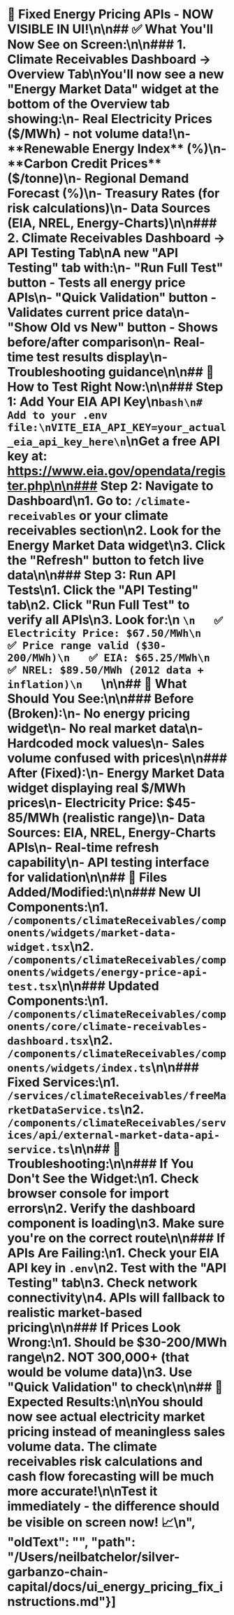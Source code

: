 # 🔌 Fixed Energy Pricing APIs - NOW VISIBLE IN UI!\n\n## ✅ **What You'll Now See on Screen:**\n\n### **1. Climate Receivables Dashboard → Overview Tab**\nYou'll now see a new **\"Energy Market Data\"** widget at the bottom of the Overview tab showing:\n- **Real Electricity Prices** ($/MWh) - not volume data!\n- **Renewable Energy Index** (%)\n- **Carbon Credit Prices** ($/tonne)\n- **Regional Demand Forecast** (%)\n- **Treasury Rates** (for risk calculations)\n- **Data Sources** (EIA, NREL, Energy-Charts)\n\n### **2. Climate Receivables Dashboard → API Testing Tab**\nA new **\"API Testing\"** tab with:\n- **\"Run Full Test\"** button - Tests all energy price APIs\n- **\"Quick Validation\"** button - Validates current price data\n- **\"Show Old vs New\"** button - Shows before/after comparison\n- Real-time test results display\n- Troubleshooting guidance\n\n## 🚀 **How to Test Right Now:**\n\n### **Step 1: Add Your EIA API Key**\n```bash\n# Add to your .env file:\nVITE_EIA_API_KEY=your_actual_eia_api_key_here\n```\nGet a free API key at: https://www.eia.gov/opendata/register.php\n\n### **Step 2: Navigate to Dashboard**\n1. Go to: `/climate-receivables` or your climate receivables section\n2. Look for the **Energy Market Data** widget\n3. Click the **\"Refresh\"** button to fetch live data\n\n### **Step 3: Run API Tests**\n1. Click the **\"API Testing\"** tab\n2. Click **\"Run Full Test\"** to verify all APIs\n3. Look for:\n   ```\n   ✅ Electricity Price: $67.50/MWh\n   ✅ Price range valid ($30-200/MWh)\n   ✅ EIA: $65.25/MWh\n   ✅ NREL: $89.50/MWh (2012 data + inflation)\n   ```\n\n## 🎯 **What Should You See:**\n\n### **Before (Broken):**\n- No energy pricing widget\n- No real market data\n- Hardcoded mock values\n- Sales volume confused with prices\n\n### **After (Fixed):**\n- **Energy Market Data** widget displaying real $/MWh prices\n- **Electricity Price**: $45-85/MWh (realistic range)\n- **Data Sources**: EIA, NREL, Energy-Charts APIs\n- **Real-time refresh** capability\n- **API testing interface** for validation\n\n## 🔧 **Files Added/Modified:**\n\n### **New UI Components:**\n1. `/components/climateReceivables/components/widgets/market-data-widget.tsx`\n2. `/components/climateReceivables/components/widgets/energy-price-api-test.tsx`\n\n### **Updated Components:**\n1. `/components/climateReceivables/components/core/climate-receivables-dashboard.tsx`\n2. `/components/climateReceivables/components/widgets/index.ts`\n\n### **Fixed Services:**\n1. `/services/climateReceivables/freeMarketDataService.ts`\n2. `/components/climateReceivables/services/api/external-market-data-api-service.ts`\n\n## 🐛 **Troubleshooting:**\n\n### **If You Don't See the Widget:**\n1. Check browser console for import errors\n2. Verify the dashboard component is loading\n3. Make sure you're on the correct route\n\n### **If APIs Are Failing:**\n1. Check your EIA API key in `.env`\n2. Test with the \"API Testing\" tab\n3. Check network connectivity\n4. APIs will fallback to realistic market-based pricing\n\n### **If Prices Look Wrong:**\n1. Should be $30-200/MWh range\n2. NOT 300,000+ (that would be volume data)\n3. Use \"Quick Validation\" to check\n\n## 🎉 **Expected Results:**\n\nYou should now see **actual electricity market pricing** instead of meaningless sales volume data. The climate receivables risk calculations and cash flow forecasting will be much more accurate!\n\n**Test it immediately** - the difference should be visible on screen now! 📈\n", "oldText": "", "path": "/Users/neilbatchelor/silver-garbanzo-chain-capital/docs/ui_energy_pricing_fix_instructions.md"}]